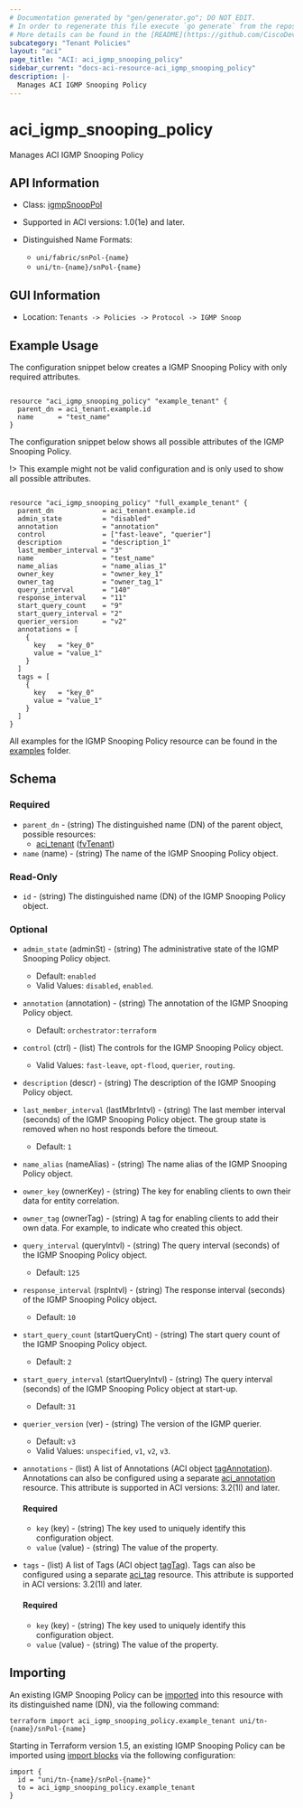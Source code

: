 ```yaml
---
# Documentation generated by "gen/generator.go"; DO NOT EDIT.
# In order to regenerate this file execute `go generate` from the repository root.
# More details can be found in the [README](https://github.com/CiscoDevNet/terraform-provider-aci/blob/master/README.md).
subcategory: "Tenant Policies"
layout: "aci"
page_title: "ACI: aci_igmp_snooping_policy"
sidebar_current: "docs-aci-resource-aci_igmp_snooping_policy"
description: |-
  Manages ACI IGMP Snooping Policy
---
```


# aci_igmp_snooping_policy #

Manages ACI IGMP Snooping Policy



## API Information ##

* Class: [igmpSnoopPol](https://pubhub.devnetcloud.com/media/model-doc-latest/docs/app/index.html#/objects/igmpSnoopPol/overview)

* Supported in ACI versions: 1.0(1e) and later.

* Distinguished Name Formats:
  - `uni/fabric/snPol-{name}`
  - `uni/tn-{name}/snPol-{name}`

## GUI Information ##

* Location: `Tenants -> Policies -> Protocol -> IGMP Snoop`

## Example Usage ##

The configuration snippet below creates a IGMP Snooping Policy with only required attributes.

```hcl

resource "aci_igmp_snooping_policy" "example_tenant" {
  parent_dn = aci_tenant.example.id
  name      = "test_name"
}

```
The configuration snippet below shows all possible attributes of the IGMP Snooping Policy.

!> This example might not be valid configuration and is only used to show all possible attributes.

```hcl

resource "aci_igmp_snooping_policy" "full_example_tenant" {
  parent_dn            = aci_tenant.example.id
  admin_state          = "disabled"
  annotation           = "annotation"
  control              = ["fast-leave", "querier"]
  description          = "description_1"
  last_member_interval = "3"
  name                 = "test_name"
  name_alias           = "name_alias_1"
  owner_key            = "owner_key_1"
  owner_tag            = "owner_tag_1"
  query_interval       = "140"
  response_interval    = "11"
  start_query_count    = "9"
  start_query_interval = "2"
  querier_version      = "v2"
  annotations = [
    {
      key   = "key_0"
      value = "value_1"
    }
  ]
  tags = [
    {
      key   = "key_0"
      value = "value_1"
    }
  ]
}

```

All examples for the IGMP Snooping Policy resource can be found in the [examples](https://github.com/CiscoDevNet/terraform-provider-aci/tree/master/examples/resources/aci_igmp_snooping_policy) folder.

## Schema ##

### Required ###

* `parent_dn` - (string) The distinguished name (DN) of the parent object, possible resources:
  - [aci_tenant](https://registry.terraform.io/providers/CiscoDevNet/aci/latest/docs/resources/tenant) ([fvTenant](https://pubhub.devnetcloud.com/media/model-doc-latest/docs/app/index.html#/objects/fvTenant/overview))
* `name` (name) - (string) The name of the IGMP Snooping Policy object.

### Read-Only ###

* `id` - (string) The distinguished name (DN) of the IGMP Snooping Policy object.

### Optional ###

* `admin_state` (adminSt) - (string) The administrative state of the IGMP Snooping Policy object.
  - Default: `enabled`
  - Valid Values: `disabled`, `enabled`.
* `annotation` (annotation) - (string) The annotation of the IGMP Snooping Policy object.
  - Default: `orchestrator:terraform`
* `control` (ctrl) - (list) The controls for the IGMP Snooping Policy object.
  - Valid Values: `fast-leave`, `opt-flood`, `querier`, `routing`.
* `description` (descr) - (string) The description of the IGMP Snooping Policy object.
* `last_member_interval` (lastMbrIntvl) - (string) The last member interval (seconds) of the IGMP Snooping Policy object. The group state is removed when no host responds before the timeout.
  - Default: `1`
* `name_alias` (nameAlias) - (string) The name alias of the IGMP Snooping Policy object.
* `owner_key` (ownerKey) - (string) The key for enabling clients to own their data for entity correlation.
* `owner_tag` (ownerTag) - (string) A tag for enabling clients to add their own data. For example, to indicate who created this object.
* `query_interval` (queryIntvl) - (string) The query interval (seconds) of the IGMP Snooping Policy object.
  - Default: `125`
* `response_interval` (rspIntvl) - (string) The response interval (seconds) of the IGMP Snooping Policy object.
  - Default: `10`
* `start_query_count` (startQueryCnt) - (string) The start query count of the IGMP Snooping Policy object.
  - Default: `2`
* `start_query_interval` (startQueryIntvl) - (string) The query interval (seconds) of the IGMP Snooping Policy object at start-up.
  - Default: `31`
* `querier_version` (ver) - (string) The version of the IGMP querier.
  - Default: `v3`
  - Valid Values: `unspecified`, `v1`, `v2`, `v3`.

* `annotations` - (list) A list of Annotations (ACI object [tagAnnotation](https://pubhub.devnetcloud.com/media/model-doc-latest/docs/app/index.html#/objects/tagAnnotation/overview)). Annotations can also be configured using a separate [aci_annotation](https://registry.terraform.io/providers/CiscoDevNet/aci/latest/docs/resources/annotation) resource. This attribute is supported in ACI versions: 3.2(1l) and later.
  
  #### Required ####
  
  * `key` (key) - (string) The key used to uniquely identify this configuration object.
  * `value` (value) - (string) The value of the property.

* `tags` - (list) A list of Tags (ACI object [tagTag](https://pubhub.devnetcloud.com/media/model-doc-latest/docs/app/index.html#/objects/tagTag/overview)). Tags can also be configured using a separate [aci_tag](https://registry.terraform.io/providers/CiscoDevNet/aci/latest/docs/resources/tag) resource. This attribute is supported in ACI versions: 3.2(1l) and later.
  
  #### Required ####
  
  * `key` (key) - (string) The key used to uniquely identify this configuration object.
  * `value` (value) - (string) The value of the property.

## Importing

An existing IGMP Snooping Policy can be [imported](https://www.terraform.io/docs/import/index.html) into this resource with its distinguished name (DN), via the following command:

```
terraform import aci_igmp_snooping_policy.example_tenant uni/tn-{name}/snPol-{name}
```

Starting in Terraform version 1.5, an existing IGMP Snooping Policy can be imported
using [import blocks](https://developer.hashicorp.com/terraform/language/import) via the following configuration:

```
import {
  id = "uni/tn-{name}/snPol-{name}"
  to = aci_igmp_snooping_policy.example_tenant
}
```
